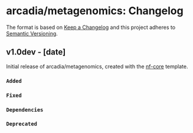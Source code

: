 # arcadia/metagenomics: Changelog

The format is based on [Keep a Changelog](https://keepachangelog.com/en/1.0.0/)
and this project adheres to [Semantic Versioning](https://semver.org/spec/v2.0.0.html).

## v1.0dev - [date]

Initial release of arcadia/metagenomics, created with the [nf-core](https://nf-co.re/) template.

### `Added`

### `Fixed`

### `Dependencies`

### `Deprecated`
